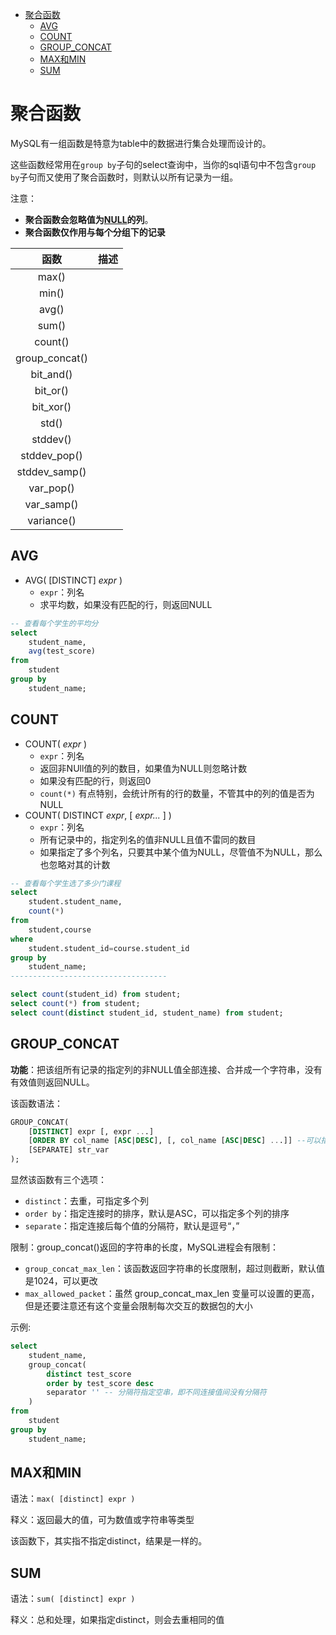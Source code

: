 <!-- TOC -->

- [聚合函数](#聚合函数)
    - [AVG](#avg)
    - [COUNT](#count)
    - [GROUP_CONCAT](#group_concat)
    - [MAX和MIN](#max和min)
    - [SUM](#sum)

<!-- /TOC -->

# 聚合函数

MySQL有一组函数是特意为table中的数据进行集合处理而设计的。

这些函数经常用在`group by`子句的select查询中，当你的sql语句中不包含`group by`子句而又使用了聚合函数时，则默认以所有记录为一组。

注意：
- **聚合函数会忽略值为[NULL]()的列**。
- **聚合函数仅作用与每个分组下的记录**
<!-- 
这个给出一个示例表，以便下面聚合函数的举例：
```sql
create table if not exists Person (
    uid    int          unsigned auto_increment,
    name   varchar(20)  not null,
    height int          unsigned not null
);
``` -->

|函数|描述|
|:--:|:--:|
|max()||
|min()||
|avg()||
|sum()||
|count()||
|group_concat()||
|bit_and()||
|bit_or()||
|bit_xor()||
|std()||
|stddev()||
|stddev_pop()||
|stddev_samp()||
|var_pop()||
|var_samp()||
|variance()||


## AVG

- AVG( [DISTINCT] *expr* )
    - `expr`：列名
    - 求平均数，如果没有匹配的行，则返回NULL
    
```sql
-- 查看每个学生的平均分
select 
    student_name, 
    avg(test_score) 
from 
    student 
group by 
    student_name;
```

## COUNT

- COUNT( *expr* )
    - `expr`：列名
    - 返回非NUll值的列的数目，如果值为NULL则忽略计数
    - 如果没有匹配的行，则返回0
    - `count(*)` 有点特别，会统计所有的行的数量，不管其中的列的值是否为NULL
- COUNT( DISTINCT *expr*, [ *expr...* ] )
    - `expr`：列名
    - 所有记录中的，指定列名的值非NULL且值不雷同的数目
    - 如果指定了多个列名，只要其中某个值为NULL，尽管值不为NULL，那么也忽略对其的计数

```sql
-- 查看每个学生选了多少门课程
select
    student.student_name,
    count(*)
from 
    student,course
where
    student.student_id=course.student_id
group by
    student_name;
-----------------------------------

select count(student_id) from student;
select count(*) from student;
select count(distinct student_id, student_name) from student;
```

## GROUP_CONCAT

**功能**：把该组所有记录的指定列的非NULL值全部连接、合并成一个字符串，没有有效值则返回NULL。

该函数语法：
```sql
GROUP_CONCAT(
    [DISTINCT] expr [, expr ...]
    [ORDER BY col_name [ASC|DESC], [, col_name [ASC|DESC] ...]] --可以指定多个列col_name的排序
    [SEPARATE] str_var
);
```

显然该函数有三个选项：
- `distinct`：去重，可指定多个列
- `order by`：指定连接时的排序，默认是ASC，可以指定多个列的排序
- `separate`：指定连接后每个值的分隔符，默认是逗号“，”

限制：group_concat()返回的字符串的长度，MySQL进程会有限制：
- `group_concat_max_len`：该函数返回字符串的长度限制，超过则截断，默认值是1024，可以更改
- `max_allowed_packet`：虽然 group_concat_max_len 变量可以设置的更高，但是还要注意还有这个变量会限制每次交互的数据包的大小


示例:
```sql
select
    student_name,
    group_concat(
        distinct test_score
        order by test_score desc
        separator '' -- 分隔符指定空串，即不同连接值间没有分隔符
    )
from 
    student
group by
    student_name;
```

## MAX和MIN

语法：`max( [distinct] expr )`  

释义：返回最大的值，可为数值或字符串等类型

该函数下，其实指不指定distinct，结果是一样的。

## SUM

语法：`sum( [distinct] expr )`  

释义：总和处理，如果指定distinct，则会去重相同的值


